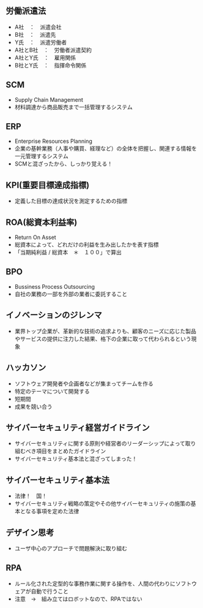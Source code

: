 ## 労働派遣法
- A社　：　派遣会社
- B社　：　派遣先
- Y氏　：　派遣労働者
- A社とB社　：　労働者派遣契約
- A社とY氏　：　雇用関係
- B社とY氏　：　指揮命令関係

## SCM
- Supply Chain Management
- 材料調達から商品販売まで一括管理するシステム

## ERP
- Enterprise Resources Planning
- 企業の基幹業務（人事や購買、経理など）の全体を把握し、関連する情報を一元管理するシステム
- SCMと混ざったから、しっかり覚える！

## KPI(重要目標達成指標)
- 定義した目標の達成状況を測定するための指標

## ROA(総資本利益率)
- Return On Asset
- 総資本によって、どれだけの利益を生み出したかを表す指標
- 「当期純利益 / 総資本　＊　１００」で算出

## BPO
- Bussiness Process Outsourcing
- 自社の業務の一部を外部の業者に委託すること

## イノベーションのジレンマ
- 業界トップ企業が、革新的な技術の追求よりも、顧客のニーズに応じた製品やサービスの提供に注力した結果、格下の企業に取って代わられるという現象

## ハッカソン
- ソフトウェア開発者や企画者などが集まってチームを作る
- 特定のテーマについて開発する
- 短期間
- 成果を競い合う

## サイバーセキュリティ経営ガイドライン
- サイバーセキュリティに関する原則や経営者のリーダーシップによって取り組むべき項目をまとめたガイドライン
- サイバーセキュリティ基本法と混ざってしまった！

## サイバーセキュリティ基本法
- 法律！　国！　
- サイバーセキュリティ戦略の策定やその他サイバーセキュリティの施策の基本となる事項を定めた法律

## デザイン思考
- ユーザ中心のアプローチで問題解決に取り組む

## RPA
- ルール化された定型的な事務作業に関する操作を、人間の代わりにソフトウェアが自動で行うこと
- 注意　→　組み立てはロボットなので、RPAではない
